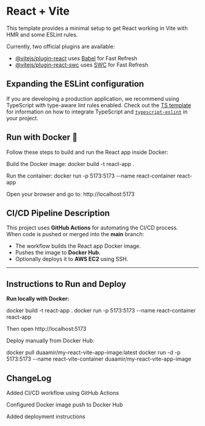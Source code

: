 # React + Vite

This template provides a minimal setup to get React working in Vite with HMR and some ESLint rules.

Currently, two official plugins are available:

- [@vitejs/plugin-react](https://github.com/vitejs/vite-plugin-react/blob/main/packages/plugin-react) uses [Babel](https://babeljs.io/) for Fast Refresh
- [@vitejs/plugin-react-swc](https://github.com/vitejs/vite-plugin-react/blob/main/packages/plugin-react-swc) uses [SWC](https://swc.rs/) for Fast Refresh

## Expanding the ESLint configuration

If you are developing a production application, we recommend using TypeScript with type-aware lint rules enabled. Check out the [TS template](https://github.com/vitejs/vite/tree/main/packages/create-vite/template-react-ts) for information on how to integrate TypeScript and [`typescript-eslint`](https://typescript-eslint.io) in your project.

## Run with Docker 🐳

Follow these steps to build and run the React app inside Docker:

Build the Docker image:
docker build -t react-app .

Run the container:
docker run -p 5173:5173 --name react-container react-app

Open your browser and go to:
http://localhost:5173

## CI/CD Pipeline Description

This project uses **GitHub Actions** for automating the CI/CD process.  
When code is pushed or merged into the **main** branch:

- The workflow builds the React app Docker image.
- Pushes the image to **Docker Hub**.
- Optionally deploys it to **AWS EC2** using SSH.

---

## Instructions to Run and Deploy

**Run locally with Docker:**

docker build -t react-app .
docker run -p 5173:5173 --name react-container react-app

Then open http://localhost:5173

Deploy manually from Docker Hub:

docker pull duaamir/my-react-vite-app-image:latest
docker run -d -p 5173:5173 --name react-vite-container duaamir/my-react-vite-app-image

## ChangeLog

Added CI/CD workflow using GitHub Actions

Configured Docker image push to Docker Hub

Added deployment instructions
